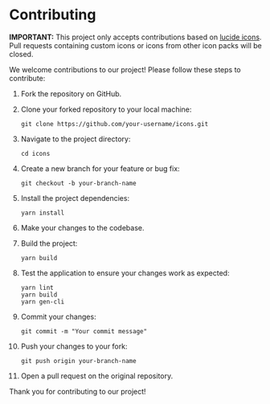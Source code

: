 # Contributing

**IMPORTANT:** This project only accepts contributions based on [lucide icons](https://lucide.dev/). Pull requests containing custom icons or icons from other icon packs will be closed.

We welcome contributions to our project! Please follow these steps to contribute:

1. Fork the repository on GitHub.

2. Clone your forked repository to your local machine:

   ```
   git clone https://github.com/your-username/icons.git
   ```

3. Navigate to the project directory:

   ```
   cd icons
   ```

4. Create a new branch for your feature or bug fix:

   ```
   git checkout -b your-branch-name
   ```

5. Install the project dependencies:

   ```
   yarn install
   ```

6. Make your changes to the codebase.

7. Build the project:

   ```
   yarn build
   ```

8. Test the application to ensure your changes work as expected:

   ```
   yarn lint
   yarn build
   yarn gen-cli
   ```

9. Commit your changes:

   ```
   git commit -m "Your commit message"
   ```

10. Push your changes to your fork:

    ```
    git push origin your-branch-name
    ```

11. Open a pull request on the original repository.

Thank you for contributing to our project!
